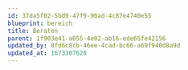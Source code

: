 ```yaml
---
id: 37da5f02-5bd9-47f9-90ad-4c87e4740e55
blueprint: bereich
title: Beraten
parent: 1f903e41-a055-4e02-ab16-ede65fe42156
updated_by: 8fd6c8cb-46ee-4cad-bc66-a69f940d8a9d
updated_at: 1673307628
---
```

